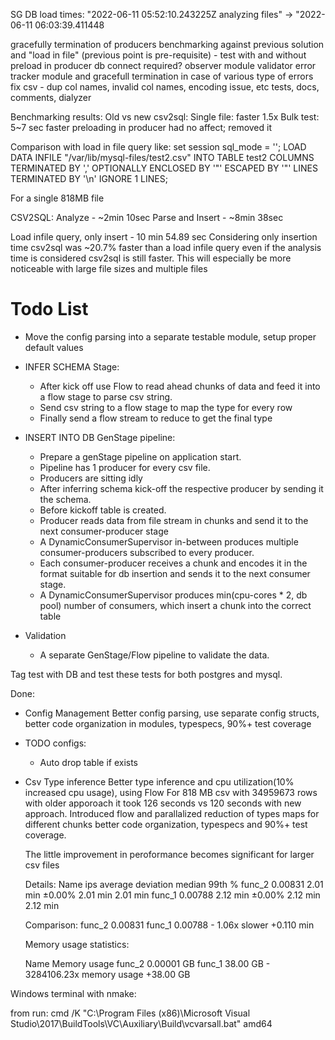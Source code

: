SG DB load times: "2022-06-11 05:52:10.243225Z analyzing files" -> "2022-06-11 06:03:39.411448

gracefully termination of producers
benchmarking against previous solution and "load in file" (previous point is pre-requisite) - test with and without preload in producer
db connect required?
observer module
validator
error tracker module and gracefull termination in case of various type of errors
fix csv - dup col names, invalid col names, encoding issue, etc
tests, docs, comments, dialyzer

Benchmarking results:
  Old vs new csv2sql:
  Single file: faster 1.5x
  Bulk test: 5~7 sec faster
  preloading in producer had no affect; removed it

  Comparison with load in file query like:
  set session sql_mode = '';
  LOAD DATA INFILE "/var/lib/mysql-files/test2.csv" INTO TABLE test2 COLUMNS TERMINATED BY ',' OPTIONALLY ENCLOSED BY '"' ESCAPED BY '"' LINES TERMINATED BY '\n' IGNORE 1 LINES;

  For a single 818MB file

  CSV2SQL:
    Analyze - ~2min 10sec
    Parse and Insert - ~8min 38sec

  Load infile query, only insert - 10 min 54.89 sec
  Considering only insertion time csv2sql was ~20.7% faster than a load infile query
  even if the analysis time is considered csv2sql is still faster.
  This will especially be more noticeable with large file sizes and multiple files

# Todo List

* Move the config parsing into a separate testable module, setup proper default values

* INFER SCHEMA Stage:
  - After kick off use Flow to read ahead chunks of data and feed it into a flow stage to parse csv string.
  - Send csv string to a flow stage to map the type for every row
  - Finally send a flow stream to reduce to get the final type

* INSERT INTO DB GenStage pipeline:
  - Prepare a genStage pipeline on application start.
  - Pipeline has 1 producer for every csv file.
  - Producers are sitting idly
  - After inferring schema kick-off the respective producer by sending it the schema.
  - Before kickoff table is created.
  - Producer reads data from file stream in chunks and send it to the next consumer-producer stage
  - A DynamicConsumerSupervisor in-between produces multiple consumer-producers subscribed to every producer.
  - Each consumer-producer receives a chunk and encodes it in the format suitable for db insertion and sends it to the next consumer stage.
  - A DynamicConsumerSupervisor produces min(cpu-cores * 2, db pool) number of consumers, which insert a chunk into the correct table

* Validation
  - A separate GenStage/Flow pipeline to validate the data.


Tag test with DB and test these tests for both postgres and mysql.


Done:

* Config Management
Better config parsing, use separate config structs, better code organization in modules, typespecs, 90%+ test coverage

* TODO configs:
  * Auto drop table if exists

* Csv Type inference
  Better type inference and cpu utilization(10% increased cpu usage), using Flow
  For 818 MB csv with 34959673 rows with older apporoach it took 126 seconds vs 120 seconds with new approach.
  Introduced flow and parallalized reduction of types maps for different chunks
  better code organization, typespecs and 90%+ test coverage.

  The little improvement in peroformance becomes significant for larger csv files

  Details:
    Name             ips        average  deviation         median         99th %
    func_2       0.00831       2.01 min     ±0.00%       2.01 min       2.01 min
    func_1       0.00788       2.12 min     ±0.00%       2.12 min       2.12 min

    Comparison:
    func_2       0.00831
    func_1       0.00788 - 1.06x slower +0.110 min

    Memory usage statistics:

    Name      Memory usage
    func_2      0.00001 GB
    func_1        38.00 GB - 3284106.23x memory usage +38.00 GB

Windows terminal with nmake:

from run: cmd /K "C:\Program Files (x86)\Microsoft Visual Studio\2017\BuildTools\VC\Auxiliary\Build\vcvarsall.bat" amd64
